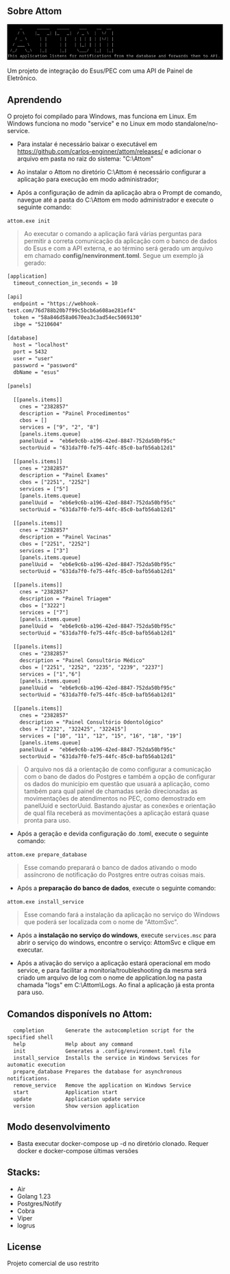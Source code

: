## Sobre Attom

![Logo Attom](./images/attom.png)

Um projeto de integração do Esus/PEC com uma API de Painel de Eletrônico.

## Aprendendo

O projeto foi compilado para Windows, mas funciona em Linux. Em Windows funciona no modo "service" e no Linux em modo standalone/no-service.

- Para instalar é necessário baixar o executável em https://github.com/carlos-enginner/attom/releases/ e adicionar o arquivo em pasta no raiz do sistema: "C:\Attom"

- Ao instalar o Attom no diretório C:\Attom é necessário configurar a aplicação para execução em modo administrador;

- Após a configuração de admin da aplicação abra o Prompt de comando, navegue até a pasta do C:\Attom em modo administrador e execute o seguinte comando:

```attom.exe init```

> Ao executar o comando a aplicação fará várias perguntas para permitir a correta comunicação da aplicação com o banco de dados do Esus e com a API externa, e ao término será gerado um arquivo em chamado **config/nenvironment.toml**. Segue um exemplo já gerado:

```
[application]
  timeout_connection_in_seconds = 10

[api]
  endpoint = "https://webhook-test.com/76d788b20b7f99c5bcb6a608ae281ef4"
  token = "58a846d58a0670ea3c3ad54ec5069130"
  ibge = "5210604"

[database]
  host = "localhost"
  port = 5432
  user = "user"
  password = "password"
  dbName = "esus"

[panels]

  [[panels.items]]
    cnes = "2382857"
    description = "Painel Procedimentos"
    cbos = []
    services = ["9", "2", "8"]
    [panels.items.queue]
    panelUuid =  "eb6e9c6b-a196-42ed-8847-752da50bf95c"
    sectorUuid = "631da7f0-fe75-44fc-85c0-bafb56ab12d1"

  [[panels.items]]
    cnes = "2382857"
    description = "Painel Exames"
    cbos = ["2251", "2252"]
    services = ["5"]
    [panels.items.queue]
    panelUuid =  "eb6e9c6b-a196-42ed-8847-752da50bf95c"
    sectorUuid = "631da7f0-fe75-44fc-85c0-bafb56ab12d1"

  [[panels.items]]
    cnes = "2382857"
    description = "Painel Vacinas"
    cbos = ["2251", "2252"]
    services = ["3"]
    [panels.items.queue]
    panelUuid =  "eb6e9c6b-a196-42ed-8847-752da50bf95c"
    sectorUuid = "631da7f0-fe75-44fc-85c0-bafb56ab12d1"

  [[panels.items]]
    cnes = "2382857"
    description = "Painel Triagem"
    cbos = ["3222"]
    services = ["7"]
    [panels.items.queue]
    panelUuid =  "eb6e9c6b-a196-42ed-8847-752da50bf95c"
    sectorUuid = "631da7f0-fe75-44fc-85c0-bafb56ab12d1"

  [[panels.items]]
    cnes = "2382857"
    description = "Painel Consultório Médico"
    cbos = ["2251", "2252", "2235", "2239", "2237"]
    services = ["1","6"]
    [panels.items.queue]
    panelUuid =  "eb6e9c6b-a196-42ed-8847-752da50bf95c"
    sectorUuid = "631da7f0-fe75-44fc-85c0-bafb56ab12d1"

  [[panels.items]]
    cnes = "2382857"
    description = "Painel Consultório Odontológico"
    cbos = ["2232", "322425", "322415"]
    services = ["10", "11", "12", "15", "16", "18", "19"]
    [panels.items.queue]
    panelUuid =  "eb6e9c6b-a196-42ed-8847-752da50bf95c"
    sectorUuid = "631da7f0-fe75-44fc-85c0-bafb56ab12d1"
```
> O arquivo nos dá a orientação de como configurar a comunicação com o bano de dados do Postgres e também a opção de configurar os dados do município em questão que usuará a aplicação, como também para qual painel de chamadas serão direcionadas as movimentações de atendimentos no PEC, como demostrado em panelUuid e sectorUuid. Bastando ajustar as conexões e orientação de qual fila receberá as movimentações a aplicação estará quase pronta para uso.

- Após a geração e devida configuração do .toml, execute o seguinte comando:

```attom.exe prepare_database```

> Esse comando preparará o banco de dados ativando o modo assíncrono de notificação do Postgres entre outras coisas mais.

- Após a **preparação do banco de dados**, execute o seguinte comando:

```attom.exe install_service```

> Esse comando fará a instalação da aplicação no serviço do Windows que poderá ser localizada com o nome de "AttomSvc".

- Após a **instalação no serviço do windows**, execute ```services.msc``` para abrir o serviço do windows, encontre o serviço: AttomSvc e clique em executar.

- Após a ativação do serviço a aplicação estará operacional em modo service, e para facilitar a monitoria/troubleshooting da mesma será criado um arquivo de log com o nome de application.log na pasta chamada "logs" em C:\Attom\Logs. Ao final a aplicação já esta pronta para uso.

## Comandos disponívels no Attom:

```shell
  completion       Generate the autocompletion script for the specified shell
  help             Help about any command
  init             Generates a .config/environment.toml file
  install_service  Installs the service in Windows Services for automatic execution
  prepare_database Prepares the database for asynchronous notifications.
  remove_service   Remove the application on Windows Service
  start            Application start
  update           Application update service
  version          Show version application
```

## Modo desenvolvimento

- Basta executar docker-compose up -d no diretório clonado. Requer docker e docker-compose últimas versões

## Stacks:

- Air
- Golang 1.23
- Postgres/Notify
- Cobra
- Viper
- logrus


## License

Projeto comercial de uso restrito
